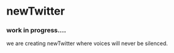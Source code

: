# newTwitter
### work in progress....
we are creating newTwitter where voices will never be silenced.
